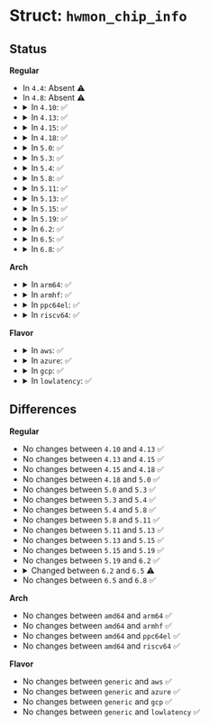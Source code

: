 # Struct: <code>hwmon_chip_info</code>

## Status
<b>Regular</b>
<ul>
<li>
In <code>4.4</code>: Absent ⚠️
</li>
<li>
In <code>4.8</code>: Absent ⚠️
</li>
<li>
<details>
<summary>In <code>4.10</code>: ✅</summary>

```c
struct hwmon_chip_info {
    const struct hwmon_ops *ops;
    const struct hwmon_channel_info **info;
};
```
</details>
</li>
<li>
<details>
<summary>In <code>4.13</code>: ✅</summary>

```c
struct hwmon_chip_info {
    const struct hwmon_ops *ops;
    const struct hwmon_channel_info **info;
};
```
</details>
</li>
<li>
<details>
<summary>In <code>4.15</code>: ✅</summary>

```c
struct hwmon_chip_info {
    const struct hwmon_ops *ops;
    const struct hwmon_channel_info **info;
};
```
</details>
</li>
<li>
<details>
<summary>In <code>4.18</code>: ✅</summary>

```c
struct hwmon_chip_info {
    const struct hwmon_ops *ops;
    const struct hwmon_channel_info **info;
};
```
</details>
</li>
<li>
<details>
<summary>In <code>5.0</code>: ✅</summary>

```c
struct hwmon_chip_info {
    const struct hwmon_ops *ops;
    const struct hwmon_channel_info **info;
};
```
</details>
</li>
<li>
<details>
<summary>In <code>5.3</code>: ✅</summary>

```c
struct hwmon_chip_info {
    const struct hwmon_ops *ops;
    const struct hwmon_channel_info **info;
};
```
</details>
</li>
<li>
<details>
<summary>In <code>5.4</code>: ✅</summary>

```c
struct hwmon_chip_info {
    const struct hwmon_ops *ops;
    const struct hwmon_channel_info **info;
};
```
</details>
</li>
<li>
<details>
<summary>In <code>5.8</code>: ✅</summary>

```c
struct hwmon_chip_info {
    const struct hwmon_ops *ops;
    const struct hwmon_channel_info **info;
};
```
</details>
</li>
<li>
<details>
<summary>In <code>5.11</code>: ✅</summary>

```c
struct hwmon_chip_info {
    const struct hwmon_ops *ops;
    const struct hwmon_channel_info **info;
};
```
</details>
</li>
<li>
<details>
<summary>In <code>5.13</code>: ✅</summary>

```c
struct hwmon_chip_info {
    const struct hwmon_ops *ops;
    const struct hwmon_channel_info **info;
};
```
</details>
</li>
<li>
<details>
<summary>In <code>5.15</code>: ✅</summary>

```c
struct hwmon_chip_info {
    const struct hwmon_ops *ops;
    const struct hwmon_channel_info **info;
};
```
</details>
</li>
<li>
<details>
<summary>In <code>5.19</code>: ✅</summary>

```c
struct hwmon_chip_info {
    const struct hwmon_ops *ops;
    const struct hwmon_channel_info **info;
};
```
</details>
</li>
<li>
<details>
<summary>In <code>6.2</code>: ✅</summary>

```c
struct hwmon_chip_info {
    const struct hwmon_ops *ops;
    const struct hwmon_channel_info **info;
};
```
</details>
</li>
<li>
<details>
<summary>In <code>6.5</code>: ✅</summary>

```c
struct hwmon_chip_info {
    const struct hwmon_ops *ops;
    const const struct hwmon_channel_info * *info;
};
```
</details>
</li>
<li>
<details>
<summary>In <code>6.8</code>: ✅</summary>

```c
struct hwmon_chip_info {
    const struct hwmon_ops *ops;
    const const struct hwmon_channel_info * *info;
};
```
</details>
</li>
</ul>
<b>Arch</b>
<ul>
<li>
<details>
<summary>In <code>arm64</code>: ✅</summary>

```c
struct hwmon_chip_info {
    const struct hwmon_ops *ops;
    const struct hwmon_channel_info **info;
};
```
</details>
</li>
<li>
<details>
<summary>In <code>armhf</code>: ✅</summary>

```c
struct hwmon_chip_info {
    const struct hwmon_ops *ops;
    const struct hwmon_channel_info **info;
};
```
</details>
</li>
<li>
<details>
<summary>In <code>ppc64el</code>: ✅</summary>

```c
struct hwmon_chip_info {
    const struct hwmon_ops *ops;
    const struct hwmon_channel_info **info;
};
```
</details>
</li>
<li>
<details>
<summary>In <code>riscv64</code>: ✅</summary>

```c
struct hwmon_chip_info {
    const struct hwmon_ops *ops;
    const struct hwmon_channel_info **info;
};
```
</details>
</li>
</ul>
<b>Flavor</b>
<ul>
<li>
<details>
<summary>In <code>aws</code>: ✅</summary>

```c
struct hwmon_chip_info {
    const struct hwmon_ops *ops;
    const struct hwmon_channel_info **info;
};
```
</details>
</li>
<li>
<details>
<summary>In <code>azure</code>: ✅</summary>

```c
struct hwmon_chip_info {
    const struct hwmon_ops *ops;
    const struct hwmon_channel_info **info;
};
```
</details>
</li>
<li>
<details>
<summary>In <code>gcp</code>: ✅</summary>

```c
struct hwmon_chip_info {
    const struct hwmon_ops *ops;
    const struct hwmon_channel_info **info;
};
```
</details>
</li>
<li>
<details>
<summary>In <code>lowlatency</code>: ✅</summary>

```c
struct hwmon_chip_info {
    const struct hwmon_ops *ops;
    const struct hwmon_channel_info **info;
};
```
</details>
</li>
</ul>

## Differences
<b>Regular</b>
<ul>
<li>
No changes between <code>4.10</code> and <code>4.13</code> ✅
</li>
<li>
No changes between <code>4.13</code> and <code>4.15</code> ✅
</li>
<li>
No changes between <code>4.15</code> and <code>4.18</code> ✅
</li>
<li>
No changes between <code>4.18</code> and <code>5.0</code> ✅
</li>
<li>
No changes between <code>5.0</code> and <code>5.3</code> ✅
</li>
<li>
No changes between <code>5.3</code> and <code>5.4</code> ✅
</li>
<li>
No changes between <code>5.4</code> and <code>5.8</code> ✅
</li>
<li>
No changes between <code>5.8</code> and <code>5.11</code> ✅
</li>
<li>
No changes between <code>5.11</code> and <code>5.13</code> ✅
</li>
<li>
No changes between <code>5.13</code> and <code>5.15</code> ✅
</li>
<li>
No changes between <code>5.15</code> and <code>5.19</code> ✅
</li>
<li>
No changes between <code>5.19</code> and <code>6.2</code> ✅
</li>
<li>
<details>
<summary>Changed between <code>6.2</code> and <code>6.5</code> ⚠️</summary>
<ul>
<li>
<b>Field type changed. </b>
<code>const struct hwmon_channel_info **info</code> ➡️ <code>const const struct hwmon_channel_info * *info</code>
</li>
</ul>
</details>
</li>
<li>
No changes between <code>6.5</code> and <code>6.8</code> ✅
</li>
</ul>
<b>Arch</b>
<ul>
<li>
No changes between <code>amd64</code> and <code>arm64</code> ✅
</li>
<li>
No changes between <code>amd64</code> and <code>armhf</code> ✅
</li>
<li>
No changes between <code>amd64</code> and <code>ppc64el</code> ✅
</li>
<li>
No changes between <code>amd64</code> and <code>riscv64</code> ✅
</li>
</ul>
<b>Flavor</b>
<ul>
<li>
No changes between <code>generic</code> and <code>aws</code> ✅
</li>
<li>
No changes between <code>generic</code> and <code>azure</code> ✅
</li>
<li>
No changes between <code>generic</code> and <code>gcp</code> ✅
</li>
<li>
No changes between <code>generic</code> and <code>lowlatency</code> ✅
</li>
</ul>
